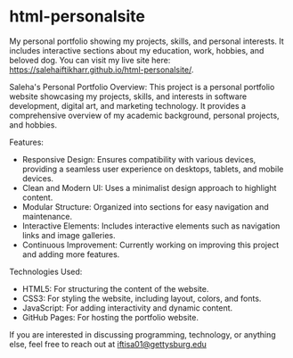 # html-personalsite
My personal portfolio showing my projects, skills, and personal interests. It includes interactive sections about my education, work, hobbies, and beloved dog. You can visit my live site here: https://salehaiftikharr.github.io/html-personalsite/.

Saleha's Personal Portfolio
Overview: 
This project is a personal portfolio website showcasing my projects, skills, and interests in software development, digital art, and marketing technology. It provides a comprehensive overview of my academic background, personal projects, and hobbies.

Features: 
- Responsive Design: Ensures compatibility with various devices, providing a seamless user experience on desktops, tablets, and mobile devices.
- Clean and Modern UI: Uses a minimalist design approach to highlight content.
- Modular Structure: Organized into sections for easy navigation and maintenance.
- Interactive Elements: Includes interactive elements such as navigation links and image galleries.
- Continuous Improvement: Currently working on improving this project and adding more features.

Technologies Used:
- HTML5: For structuring the content of the website.
- CSS3: For styling the website, including layout, colors, and fonts.
- JavaScript: For adding interactivity and dynamic content.
- GitHub Pages: For hosting the portfolio website.

If you are interested in discussing programming, technology, or anything else, feel free to reach out at iftisa01@gettysburg.edu
